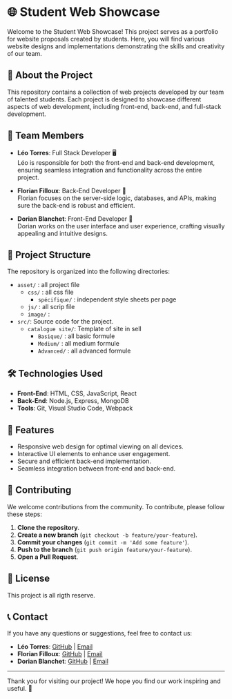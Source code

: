 # 🌐 Student Web Showcase

Welcome to the Student Web Showcase! This project serves as a portfolio for website proposals created by students. Here, you will find various website designs and implementations demonstrating the skills and creativity of our team.

## 🚀 About the Project

This repository contains a collection of web projects developed by our team of talented students. Each project is designed to showcase different aspects of web development, including front-end, back-end, and full-stack development.

## 👥 Team Members

- **Léo Torres**: Full Stack Developer 🖥️  
  Léo is responsible for both the front-end and back-end development, ensuring seamless integration and functionality across the entire project.

- **Florian Filloux**: Back-End Developer 💾  
  Florian focuses on the server-side logic, databases, and APIs, making sure the back-end is robust and efficient.

- **Dorian Blanchet**: Front-End Developer 🎨  
  Dorian works on the user interface and user experience, crafting visually appealing and intuitive designs.

## 📂 Project Structure

The repository is organized into the following directories:
- `asset/` : all project file
    - `css/` : all css file
        - `spécifique/` : independent style sheets per page
    - `js/` : all scrip file
    - `image/` : 
- `src/`: Source code for the project.
    - `catalogue site/`: Template of site in sell
        - `Basique/` : all basic formule
        - `Medium/` : all medium formule
        - `Advanced/` : all advanced formule

## 🛠️ Technologies Used

- **Front-End**: HTML, CSS, JavaScript, React
- **Back-End**: Node.js, Express, MongoDB
- **Tools**: Git, Visual Studio Code, Webpack

## 🌟 Features

- Responsive web design for optimal viewing on all devices.
- Interactive UI elements to enhance user engagement.
- Secure and efficient back-end implementation.
- Seamless integration between front-end and back-end.

## 🤝 Contributing

We welcome contributions from the community. To contribute, please follow these steps:

1. **Clone the repository**.
2. **Create a new branch** (`git checkout -b feature/your-feature`).
3. **Commit your changes** (`git commit -m 'Add some feature'`).
4. **Push to the branch** (`git push origin feature/your-feature`).
5. **Open a Pull Request**.

## 📜 License

This project is all rigth reserve.

## 📞 Contact

If you have any questions or suggestions, feel free to contact us:

- **Léo Torres**: [GitHub](https://github.com/leo-torres) | [Email](mailto:leo.torres@example.com)
- **Florian Filloux**: [GitHub](https://github.com/florian-filloux) | [Email](mailto:florian.filloux@example.com)
- **Dorian Blanchet**: [GitHub](https://github.com/dorian-blanchet) | [Email](mailto:dorian.blanchet@example.com)

---

Thank you for visiting our project! We hope you find our work inspiring and useful. 🌟

